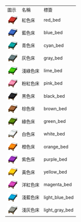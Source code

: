 <table>
	<tablebody>
		<tr>
			<td>圖示</td>
			<td>名稱</td>
			<td>標簽</td>
		</tr>
		<tr>
			<td><img src="mc_icon/decorations/bed/red_bed.png"></td>
			<td>紅色床</td>
			<td>red_bed</td>
		</tr>
		<tr>
			<td><img src="mc_icon/decorations/bed/blue_bed.png"></td>
			<td>藍色床</td>
			<td>blue_bed</td>
		</tr>
		<tr>
			<td><img src="mc_icon/decorations/bed/cyan_bed.png"></td>
			<td>青色床</td>
			<td>cyan_bed</td>
		</tr>
		<tr>
			<td><img src="mc_icon/decorations/bed/gray_bed.png"></td>
			<td>灰色床</td>
			<td>gray_bed</td>
		</tr>
		<tr>
			<td><img src="mc_icon/decorations/bed/lime_bed.png"></td>
			<td>淺綠色床</td>
			<td>lime_bed</td>
		</tr>
		<tr>
			<td><img src="mc_icon/decorations/bed/pink_bed.png"></td>
			<td>粉紅色床</td>
			<td>pink_bed</td>
		</tr>
		<tr>
			<td><img src="mc_icon/decorations/bed/black_bed.png"></td>
			<td>黑色床</td>
			<td>black_bed</td>
		</tr>
		<tr>
			<td><img src="mc_icon/decorations/bed/brown_bed.png"></td>
			<td>棕色床</td>
			<td>brown_bed</td>
		</tr>
		<tr>
			<td><img src="mc_icon/decorations/bed/green_bed.png"></td>
			<td>綠色床</td>
			<td>green_bed</td>
		</tr>
		<tr>
			<td><img src="mc_icon/decorations/bed/white_bed.png"></td>
			<td>白色床</td>
			<td>white_bed</td>
		</tr>
		<tr>
			<td><img src="mc_icon/decorations/bed/orange_bed.png"></td>
			<td>橙色床</td>
			<td>orange_bed</td>
		</tr>
		<tr>
			<td><img src="mc_icon/decorations/bed/purple_bed.png"></td>
			<td>紫色床</td>
			<td>purple_bed</td>
		</tr>
		<tr>
			<td><img src="mc_icon/decorations/bed/yellow_bed.png"></td>
			<td>黃色床</td>
			<td>yellow_bed</td>
		</tr>
		<tr>
			<td><img src="mc_icon/decorations/bed/magenta_bed.png"></td>
			<td>洋紅色床</td>
			<td>magenta_bed</td>
		</tr>
		<tr>
			<td><img src="mc_icon/decorations/bed/light_blue_bed.png"></td>
			<td>淺藍色床</td>
			<td>light_blue_bed</td>
		</tr>
		<tr>
			<td><img src="mc_icon/decorations/bed/light_gray_bed.png"></td>
			<td>淺灰色床</td>
			<td>light_gray_bed</td>
		</tr>
	</tablebody>
</table>